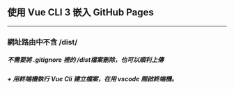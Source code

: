 ## 使用 Vue CLI 3 嵌入 GitHub Pages 
---
### 網址路由中不含 /dist/ 

##### **不需要將 .gitignore 裡的 /dist檔案刪除，也可以順利上傳**
##### + 用終端機執行 Vue Cli 建立檔案，在用 vscode 開啟終端機。 
